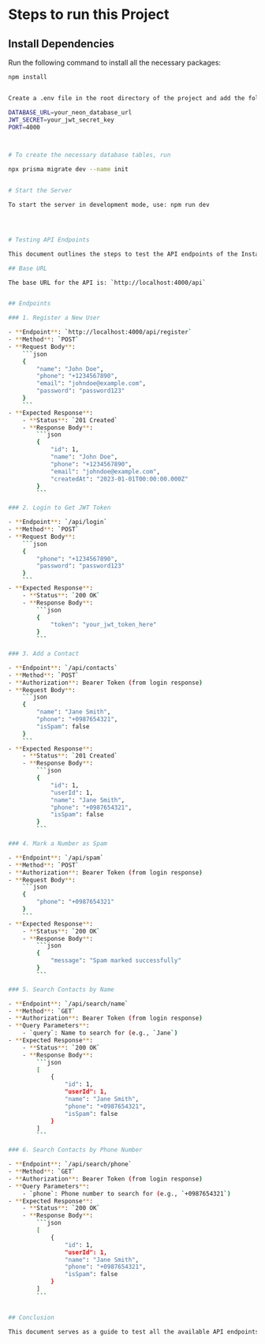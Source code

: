 # Steps to run this Project

## Install Dependencies

Run the following command to install all the necessary packages:

```bash
npm install


Create a .env file in the root directory of the project and add the following variables

DATABASE_URL=your_neon_database_url
JWT_SECRET=your_jwt_secret_key
PORT=4000



# To create the necessary database tables, run

npx prisma migrate dev --name init


# Start the Server

To start the server in development mode, use: npm run dev




# Testing API Endpoints

This document outlines the steps to test the API endpoints of the Instahyre Full Stack Task using Postman.

## Base URL

The base URL for the API is: `http://localhost:4000/api`


## Endpoints

### 1. Register a New User

- **Endpoint**: `http://localhost:4000/api/register`
- **Method**: `POST`
- **Request Body**:
    ```json
    {
        "name": "John Doe",
        "phone": "+1234567890",
        "email": "johndoe@example.com",
        "password": "password123"
    }
    ```
- **Expected Response**:
    - **Status**: `201 Created`
    - **Response Body**:
        ```json
        {
            "id": 1,
            "name": "John Doe",
            "phone": "+1234567890",
            "email": "johndoe@example.com",
            "createdAt": "2023-01-01T00:00:00.000Z"
        }
        ```

### 2. Login to Get JWT Token

- **Endpoint**: `/api/login`
- **Method**: `POST`
- **Request Body**:
    ```json
    {
        "phone": "+1234567890",
        "password": "password123"
    }
    ```
- **Expected Response**:
    - **Status**: `200 OK`
    - **Response Body**:
        ```json
        {
            "token": "your_jwt_token_here"
        }
        ```

### 3. Add a Contact

- **Endpoint**: `/api/contacts`
- **Method**: `POST`
- **Authorization**: Bearer Token (from login response)
- **Request Body**:
    ```json
    {
        "name": "Jane Smith",
        "phone": "+0987654321",
        "isSpam": false
    }
    ```
- **Expected Response**:
    - **Status**: `201 Created`
    - **Response Body**:
        ```json
        {
            "id": 1,
            "userId": 1,
            "name": "Jane Smith",
            "phone": "+0987654321",
            "isSpam": false
        }
        ```

### 4. Mark a Number as Spam

- **Endpoint**: `/api/spam`
- **Method**: `POST`
- **Authorization**: Bearer Token (from login response)
- **Request Body**:
    ```json
    {
        "phone": "+0987654321"
    }
    ```
- **Expected Response**:
    - **Status**: `200 OK`
    - **Response Body**:
        ```json
        {
            "message": "Spam marked successfully"
        }
        ```

### 5. Search Contacts by Name

- **Endpoint**: `/api/search/name`
- **Method**: `GET`
- **Authorization**: Bearer Token (from login response)
- **Query Parameters**:
    - `query`: Name to search for (e.g., `Jane`)
- **Expected Response**:
    - **Status**: `200 OK`
    - **Response Body**:
        ```json
        [
            {
                "id": 1,
                "userId": 1,
                "name": "Jane Smith",
                "phone": "+0987654321",
                "isSpam": false
            }
        ]
        ```

### 6. Search Contacts by Phone Number

- **Endpoint**: `/api/search/phone`
- **Method**: `GET`
- **Authorization**: Bearer Token (from login response)
- **Query Parameters**:
    - `phone`: Phone number to search for (e.g., `+0987654321`)
- **Expected Response**:
    - **Status**: `200 OK`
    - **Response Body**:
        ```json
        [
            {
                "id": 1,
                "userId": 1,
                "name": "Jane Smith",
                "phone": "+0987654321",
                "isSpam": false
            }
        ]
        ```


## Conclusion

This document serves as a guide to test all the available API endpoints.
